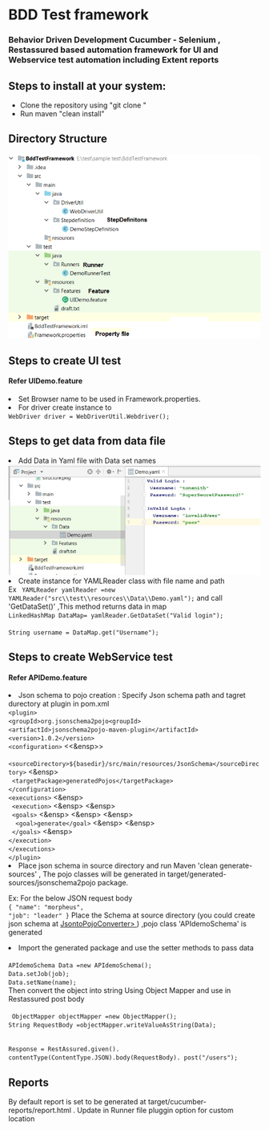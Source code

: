  <h1>BDD Test framework</h1>
<h3>Behavior Driven Development Cucumber - Selenium , Restassured based automation framework for UI and Webservice test automation including Extent reports</h3>

<h2>Steps to install at your system:</h2>
	<ul>
	<li>Clone the repository using "git clone <repository url>"</li>
	<li>Run maven "clean install"</li>
	</ul>

<h2>Directory Structure</h2>
<img src="imgs/structure.png" title = "directory structure"/>

<h2>Steps to create UI test</h2>
<h4>Refer UIDemo.feature </h4>
 <li>Set Browser name to be used in Framework.properties.</li> 
 <li>For driver create instance to </li>
<code>WebDriver driver = WebDriverUtil.Webdriver();</code> 

<h2>Steps to get data from data file</h2>
<li>Add Data in Yaml file with Data set names</li>
 <img src="imgs/Yamldata.jpg" title="Yaml data"</img>

<li>Create instance for YAMLReader class with file name and path</li>
Ex
<code> YAMLReader yamlReader =new YAMLReader("src\\test\\resources\\Data\\Demo.yaml");</code> 
  and call 'GetDataSet(<Dataset Name>)' ,This method returns data in map
<br><code>LinkedHashMap DataMap= yamlReader.GetDataSet("Valid login");</code>
    <br><code>  <br>String username = DataMap.get("Username");</code> 


<h2>Steps to create WebService test</h2>
<h4>Refer APIDemo.feature</h4>
<li>Json schema to pojo creation : Specify Json schema path and tagret durectory at plugin in pom.xml</li>
<code>&lt;plugin&gt;</code> 
           <br><code>&lt;groupId&gt;org.jsonschema2pojo&lt;groupId&gt;</code> 
          <br><code>&lt;artifactId&gt;jsonschema2pojo-maven-plugin&lt;/artifactId&gt;</code> 
           <br><code>&lt;version&gt;1.0.2&lt;/version&gt;</code> 
          <br><code>&lt;configuration&gt;</code> 
            <<&ensp>>  <br><code> &lt;sourceDirectory&gt;${basedir}/src/main/resources/JsonSchema&lt;/sourceDirectory&gt;</code> 
            <&ensp> <br><code> &lt;targetPackage&gt;generatedPojos&lt;/targetPackage&gt;</code> 
          <br><code>&lt;/configuration&gt;</code> 
            <br><code>&lt;executions&gt;</code> 
             <&ensp> <br><code> &lt;execution&gt;</code> 
              <&ensp> <&ensp>    <br><code> &lt;goals&gt;</code> 
               <&ensp> <&ensp> <&ensp><br><code>  &lt;goal&gt;generate&lt;/goal&gt;</code> 
                  <&ensp> <&ensp> <br><code> &lt;/goals&gt;</code> 
           <&ensp> <br><code>&lt;/execution&gt;</code> 
          <br><code>&lt;/executions&gt;</code> 
      <br><code>&lt;/plugin&gt;</code>

<li>Place json schema in source directory and run Maven 'clean generate-sources' , The pojo classes will be generated in target/generated-sources/jsonschema2pojo package.</li>

Ex:
For the below JSON request body
<code><br>{
    "name": "morpheus",
    "job": "leader"
}</code>
Place the Schema at source directory (you could create json schema at <a href="https://www.liquid-technologies.com/online-json-to-schema-converter" >JsontoPojoConverter> </a>) ,pojo class 'APIdemoSchema' is generated 

<li>Import the generated package and use the setter methods to pass data</li>
 <br><code>APIdemoSchema Data =new APIdemoSchema();</code>
     <br><code>Data.setJob(job);</code>
        <br><code>Data.setName(name);</code>
	<br>Then convert the object into string Using Object Mapper and use in Restassured post body
<br><code>
 ObjectMapper objectMapper =new ObjectMapper();</code>
<br><code>String RequestBody =objectMapper.writeValueAsString(Data);</code>

<br><code>Response =
                RestAssured.given().
                        contentType(ContentType.JSON).body(RequestBody).
                                        post("/users");
</code>

<h2>Reports</h2>
By default report is set to be generated at target/cucumber-reports/report.html . Update in Runner file pluggin option for custom location